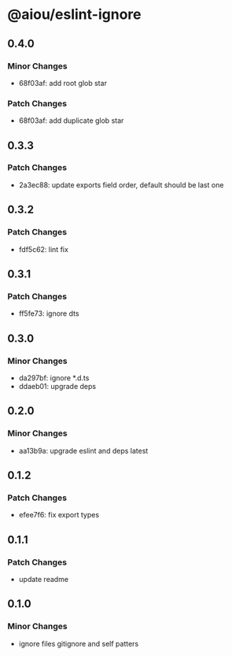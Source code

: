 # @aiou/eslint-ignore

## 0.4.0

### Minor Changes

- 68f03af: add root glob star

### Patch Changes

- 68f03af: add duplicate glob star

## 0.3.3

### Patch Changes

- 2a3ec88: update exports field order, default should be last one

## 0.3.2

### Patch Changes

- fdf5c62: lint fix

## 0.3.1

### Patch Changes

- ff5fe73: ignore dts

## 0.3.0

### Minor Changes

- da297bf: ignore \*.d.ts
- ddaeb01: upgrade deps

## 0.2.0

### Minor Changes

- aa13b9a: upgrade eslint and deps latest

## 0.1.2

### Patch Changes

- efee7f6: fix export types

## 0.1.1

### Patch Changes

- update readme

## 0.1.0

### Minor Changes

- ignore files gitignore and self patters
